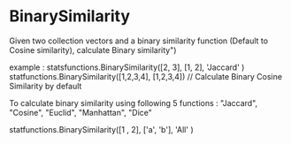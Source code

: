 # BinarySimilarity


Given two collection vectors and a binary similarity function (Default to Cosine similarity), calculate Binary similarity")
     
example : statsfunctions.BinarySimilarity([2, 3], [1, 2], 'Jaccard' )            
statfunctions.BinarySimilarity([1,2,3,4], [1,2,3,4])  // Calculate Binary Cosine Similarity by default 

To calculate binary similarity using following 5 functions : "Jaccard", "Cosine", "Euclid", "Manhattan", "Dice"
                
statfunctions.BinarySimilarity([1 , 2], ['a', 'b'], 'All' )